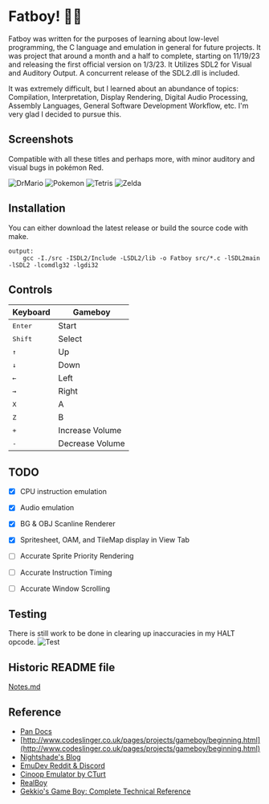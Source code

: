 # Fatboy! 🙏🏾

Fatboy was written for the purposes of learning about low-level programming, the C language and emulation in general for future projects.
It was project that around a month and a half to complete, starting on 11/19/23 and releasing the first official version on 1/3/23.
It Utilizes SDL2 for Visual and Auditory Output. A concurrent release of the SDL2.dll is included.

It was extremely difficult, but I learned about an abundance of topics: Compilation, Interpretation, Display Rendering, Digital Audio Processing,
Assembly Languages, General Software Development Workflow, etc. I'm very glad I decided to pursue this.

## Screenshots

Compatible with all these titles and perhaps more, with minor auditory and visual bugs in pokémon Red.

![DrMario](/res/dr%20Mario.PNG)
![Pokemon](/res/Pokemon.PNG )
![Tetris](/res/Tetris.PNG)
![Zelda](/res/Zelda.PNG)

## Installation

You can either download the latest release or build the source code with make.

```
output:
	gcc -I./src -ISDL2/Include -LSDL2/lib -o Fatboy src/*.c -lSDL2main -lSDL2 -lcomdlg32 -lgdi32
```

## Controls

| Keyboard | Gameboy |
| -------- | ------- |
| <kbd>Enter</kbd>     | Start   |
|<kbd>Shift</kbd>  | Select  |
| <kbd>↑</kbd>  | Up      |
|  <kbd>↓</kbd> | Down    |
|   <kbd>←</kbd> | Left    |
|   <kbd>→</kbd>  | Right   |
|    <kbd>X</kbd>  | A      |
|     <kbd>Z</kbd>     | B      |
|    <kbd>+</kbd>  | Increase Volume      |
|     <kbd>-</kbd>     | Decrease Volume      |

## TODO

- [x] CPU instruction emulation
- [x] Audio emulation
- [x] BG & OBJ Scanline Renderer
- [x] Spritesheet, OAM, and TileMap display in View Tab
- [ ] Accurate Sprite Priority Rendering
- [ ] Accurate Instruction Timing 
- [ ] Accurate Window Scrolling


## Testing

There is still work to be done in clearing up inaccuracies in my HALT opcode.
![Test](/res/Test.PNG)

## Historic README file
[Notes.md](/Notes.md)

## Reference

* [Pan Docs](https://gbdev.io/pandocs/About.html)
* [http://www.codeslinger.co.uk/pages/projects/gameboy/beginning.html](http://www.codeslinger.co.uk/pages/projects/gameboy/beginning.html)
* [Nightshade's Blog](https://nightshade256.github.io/2021/03/27/gb-sound-emulation.html)
* [EmuDev Reddit & Discord](https://www.reddit.com/r/EmuDev/comments/9mop2q/join_the_official_remudev_chat_on_discord/)
* [Cinoop Emulator by CTurt](https://github.com/CTurt/Cinoop)
* [RealBoy](https://realboyemulator.wordpress.com/)
* [Gekkio's Game Boy: Complete Technical Reference](https://github.com/Gekkio/gb-ctr)